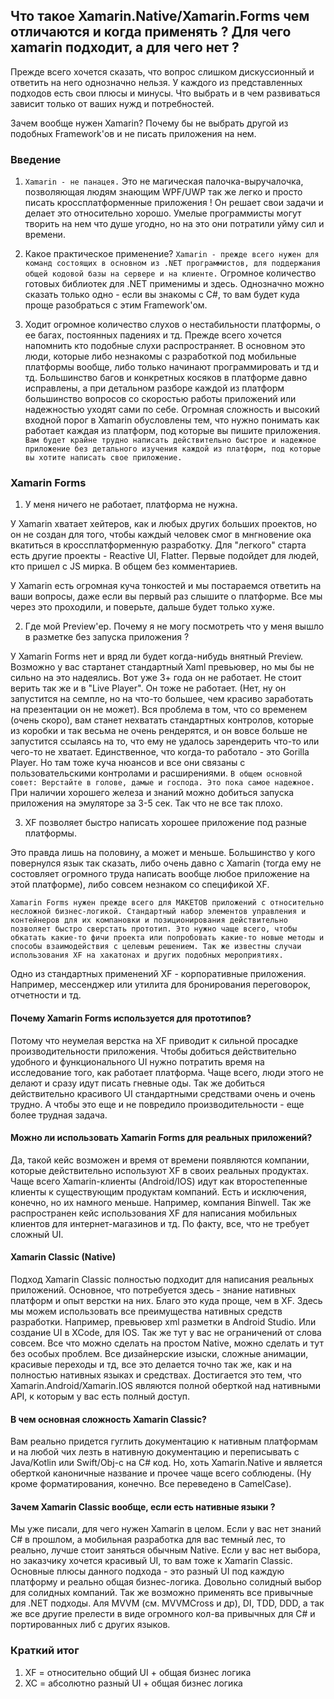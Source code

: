 ## Что такое Xamarin.Native/Xamarin.Forms чем отличаются и когда применять ? Для чего xamarin подходит, а для чего нет ?

Прежде всего хочется сказать, что вопрос слишком дискуссионный и ответить на него однозначно нельзя. У каждого из представленных подходов есть свои плюсы и минусы. Что выбрать и в чем развиваться зависит только от ваших нужд и потребностей.

Зачем вообще нужен Xamarin? Почему бы не выбрать другой из подобных Framework'ов и не писать приложения на нем.

### Введение
1) `Xamarin - не панацея.` Это не магическая палочка-выручалочка, позволяющая людям знающим WPF/UWP так же легко и просто писать кроссплатформенные приложения ! Он решает свои задачи и делает это относительно хорошо. Умелые программисты могут творить на нем что душе угодно, но на это они потратили уйму сил и времени.

2) Какое практическое применение? `Xamarin - прежде всего нужен для команд состоящих в основном из .NET программистов, для поддержания общей кодовой базы на сервере и на клиенте.` Огромное количество готовых библиотек для .NET применимы и здесь. Однозначно можно сказать только одно - если вы знакомы с C#, то вам будет куда проще разобраться с этим Framework'ом.

3) Ходит огромное количество слухов о нестабильности платформы, о ее багах, постоянных падениях и тд. Прежде всего хочется напомнить кто подобные слухи распространяет. В основном это люди, которые либо незнакомы с разработкой под мобильные платформы вообще, либо только начинают программировать и тд и тд. 
Большинство багов и конкретных косяков в платформе давно исправлены, а при детальном разборе каждой из платформ большинство вопросов со скоростью работы приложений или надежностью уходят сами по себе. Огромная сложность и высокий входной порог в Xamarin обусловлены тем, что нужно понимать как работает каждая из платформ, под которые вы пишите приложения. `Вам будет крайне трудно написать действительно быстрое и надежное приложение без детального изучения каждой из платформ, под которые вы хотите написать свое приложение.`

### Xamarin Forms
1) У меня ничего не работает, платформа не нужна.

У Xamarin хватает хейтеров, как и любых других больших проектов, но он не создан для того, чтобы каждый человек смог в мнгновение ока вкатиться в кроссплатформенную разработку. Для "легкого" старта есть другие проекты - Reactive UI, Flatter. Первые подойдет для людей, кто пришел с JS мирка. В общем без комментариев.

У Xamarin есть огромная куча тонкостей и мы постараемся ответить на ваши вопросы, даже если вы первый раз слышите о платформе. Все мы через это проходили, и поверьте, дальше будет только хуже.

2) Где мой Preview'ер. Почему я не могу посмотреть что у меня вышло в разметке без запуска приложения ?

У Xamarin Forms нет и вряд ли будет когда-нибудь внятный Preview. Возможно у вас стартанет стандартный Xaml превьювер, но мы бы не сильно на это надеялись. Вот уже 3+ года он не работает. Не стоит верить так же и в "Live Player". Он тоже не работает. (Нет, ну он запустится на семпле, но на что-то большее, чем красиво заработать на презентации он не может). Вся проблема в том, что со временем (очень скоро), вам станет нехватать стандартных контролов, которые из коробки и так весьма не очень рендерятся, и он вовсе больше не запустится ссылаясь на то, что ему не удалось зарендерить что-то или чего-то не хватает. Единственное, что когда-то работало - это Gorilla Player. Но там тоже куча нюансов и все они связаны с пользовательскими контролами и расширениями. `В общем основной совет: Верстайте в голове, дамые и господа. Это пока самое надежное.` При наличии хорошего железа и знаний можно добиться запуска приложения на эмуляторе за 3-5 сек. Так что не все так плохо.

3) XF позволяет быстро написать хорошее приложение под разные платформы.

Это правда лишь на половину, а может и меньше. Большинство у кого повернулся язык так сказать, либо очень давно с Xamarin (тогда ему не состовляет огромного труда написать вообще любое приложение на этой платформе), либо совсем незнаком со спецификой XF. 

`Xamarin Forms нужен прежде всего для МАКЕТОВ приложений с относительно несложной бизнес-логикой. Стандартный набор элементов управления и контейнеров для их компановки и позиционирования действительно позволяет быстро сверстать прототип. Это нужно чаще всего, чтобы обкатать какие-то фичи проекта или попробовать какие-то новые методы и способы взаимодействия с целевым решением. Так же известны случаи использования XF на хакатонах и других подобных мероприятиях.` 

Одно из стандартных применений XF - корпоративные приложения. Например, мессенджер или утилита для бронирования переговорок, отчетности и тд. 

#### Почему Xamarin Forms используется для прототипов?

Потому что неумелая верстка на XF приводит к сильной просадке производительности приложения. Чтобы добиться действительно удобного и функционального UI нужно потратить время на исследование того, как работает платформа. Чаще всего, люди этого не делают и сразу идут писать гневные оды. Так же добиться действительно красивого UI стандартными средствами очень и очень трудно. А чтобы это еще и не повредило производительности - еще более трудная задача.

#### Можно ли использовать Xamarin Forms для реальных приложений?

Да, такой кейс возможен и время от времени появляются компании, которые действительно используют XF в своих реальных продуктах. Чаще всего Xamarin-клиенты (Android/IOS) идут как второстепенные клиенты к существующим продуктам компаний. Есть и исключения, конечно, но их намного меньше. Например, компания Binwell. Так же распространен кейс использования XF для написания мобильных клиентов для интернет-магазинов и тд. По факту, все, что не требует сложный UI.

#### Xamarin Classic (Native)

Подход Xamarin Classic полностью подходит для написания реальных приложений. Основное, что потребуется здесь - знание нативных платформ и опыт верстки на них. Благо это куда проще, чем в XF. Здесь мы можем использовать все преимущества нативных средств разработки. Например, превьювер xml разметки в Android Studio. Или создание UI в XCode, для IOS. Так же тут у вас не ограничений от слова совсем. Все что можно сделать на простом Native, можно сделать и тут без особых проблем. Все дизайнерские изыски, сложные анимации, красивые переходы и тд, все это делается точно так же, как и на полностью нативных языках и средствах. Достигается это тем, что Xamarin.Android/Xamarin.IOS являются полной оберткой над нативными API, к которым у вас есть полный доступ. 

#### В чем основная сложность Xamarin Classic?

Вам реально придется гуглить документацию к нативным платформам и на любой чих лезть в нативную документацию и переписывать с Java/Kotlin или Swift/Obj-c на C# код. Но, хоть Xamarin.Native и является оберткой каноничные название и прочее чаще всего соблюдены. (Ну кроме форматирования, конечно. Все переведено в CamelCase).

#### Зачем Xamarin Classic вообще, если есть нативные языки ?

Мы уже писали, для чего нужен Xamarin в целом. Если у вас нет знаний C# в прошлом, а мобильная разработка для вас темный лес, то реально, лучше стоит заняться обычным Native. Если у вас нет выбора, но заказчику хочется красивый UI, то вам тоже к Xamarin Classic. Основные плюсы данного подхода - это разный UI под каждую платформу и реально общая бизнес-логика. Довольно солидный выбор для солидных компаний. Так же возможно применять все привычные для .NET подходы. Аля MVVM (см. MVVMCross и др), DI, TDD, DDD, а так же все другие прелести в виде огромного кол-ва привычных для C# и портированных либ с других языков.

### Краткий итог
1) XF = относительно общий UI + общая бизнес логика
2) XC = абсолютно разный UI + общая бизнес логика